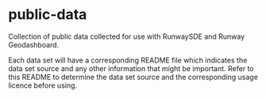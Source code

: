 # public-data
Collection of public data collected for use with RunwaySDE and Runway Geodashboard.

Each data set will have a corresponding README file which indicates the data set source and any other information that might be important. 
Refer to this README to determine the data set source and the corresponding usage licence before using.   

